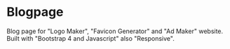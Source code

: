 # Blogpage
Blog page for "Logo Maker", "Favicon Generator" and "Ad Maker" website. Built with "Bootstrap 4 and Javascript" also "Responsive". 
